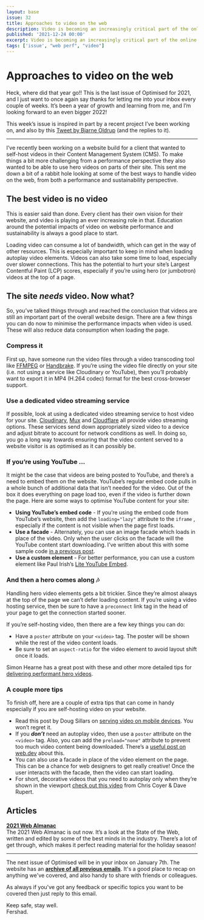 ```yaml
---
layout: base
issue: 32
title: Approaches to video on the web
description: Video is becoming an increasingly critical part of the online experience. So how can you include video on a web page without hurting Core Web Vitals, performance or digital sustainability?
published: '2021-12-24 00:00'
excerpt: Video is becoming an increasingly critical part of the online experience. So how can you include video on a web page without hurting Core Web Vitals, performance or digital sustainability?
tags: ['issue', "web perf", "video"]
---
```


# Approaches to video on the web

Heck, where did that year go!! This is the last issue of Optimised for 2021, and I just want to once again say thanks for letting me into your inbox every couple of weeks. It’s been a year of growth and learning from me, and I’m looking forward to an even bigger 2022!

This week’s issue is inspired in part by a recent project I’ve been working on, and also by this [Tweet by Bjarne Oldrup](https://twitter.com/BjarneOldrup/status/1471043738227122178) (and the replies to it).

***

I’ve recently been working on a website build for a client that wanted to self-host videos in their Content Management System (CMS). To make things a bit more challenging from a performance perspective they also wanted to be able to use hero videos on parts of their site. This sent me down a bit of a rabbit hole looking at some of the best ways to handle video on the web, from both a performance and sustainability perspective.

## The best video is no video

This is easier said than done. Every client has their own vision for their website, and video is playing an ever increasing role in that. Education around the potential impacts of video on website performance and sustainability is always a good place to start. 

Loading video can consume a lot of bandwidth, which can get in the way of other resources. This is especially important to keep in mind when loading autoplay video elements. Videos can also take some time to load, especially over slower connections. This has the potential to hurt your site’s Largest Contentful Paint (LCP) scores, especially if you’re using hero (or jumbotron) videos at the top of a page.

## The site *needs* video. Now what?

So, you’ve talked things through and reached the conclusion that videos are still an important part of the overall website design. There are a few things you can do now to minimise the performance impacts when video is used. These will also reduce data consumption when loading the  page.

### Compress it

First up, have someone run the video files through a video transcoding tool like [FFMPEG](https://ffmpeg.org/) or [Handbrake](https://handbrake.fr/). If you’re using the video file directly on your site (i.e. not using a service like Cloudinary or YouTube), then you’ll probably want to export it in MP4 (H.264 codec) format for the best cross-browser support.

### Use a dedicated video streaming service

If possible, look at using a dedicated video streaming service to host video for your site. [Cloudinary](https://cloudinary.com/invites/lpov9zyyucivvxsnalc5/dyg8fkjzrzhfeiqce9nl), [Mux](https://mux.com/) and [Cloudflare](https://developers.cloudflare.com/stream/) all provide video streaming options. These services send down appropriately sized video to a device and adjust bitrate to account for network conditions as well. In doing so, you go a long way towards ensuring that the video content served to a website visitor is as optimised as it can possibly be.

### If you’re using YouTube ...

It might be the case that videos are being posted to YouTube, and there’s a need to embed them on the website. YouTube’s regular embed code pulls in a whole bunch of additional data that isn’t needed for the video. Out of the box it does everything on page load too, even if the video is further down the page. Here are some ways to optimise YouTube content for your site:

- **Using YouTube’s embed code** - If you’re using the embed code from YouTube’s website, then add the `loading="lazy"` attribute to the `iframe` , especially if the content is not visible when the page first loads.
- **Use a facade** - Alternately, you can use an image facade which loads in place of the video. Only when the user clicks on the facade will the YouTube content start downloading. I’ve written about this with some sample code [in a previous post](https://fershad.com/writing/optimising-embedded-content#youtube).
- **Use a custom element** - For better performance, you can use a custom element like Paul Irish’s [Lite YouTube Embed](https://github.com/paulirish/lite-youtube-embed).

### And then a hero comes along 🎶

Handling hero video elements gets a bit trickier. Since they’re almost always at the top of the page we can’t defer loading content. If you’re using a video hosting service, then be sure to have a `preconnect` link tag in the head of your page to get the connection started sooner.

If you’re self-hosting video, then there are a few key things you can do:

- Have a `poster` attribute on your `<video>` tag. The poster will be shown while the rest of the video content loads.
- Be sure to set an `aspect-ratio` for the video element to avoid layout shift once it loads.

Simon Hearne has a great post with these and other more detailed tips for [delivering performant hero videos](https://simonhearne.com/2021/fast-responsive-videos/).

### A couple more tips

To finish off, here are a couple of extra tips that can come in handy especially if you are self-hosting video on your website.

- Read this post by Doug Sillars on [serving video on mobile devices](https://dougsillars.com/2020/03/03/video-playback-on-mobile-devices/). You won’t regret it.
- If you ***don’t*** need an autoplay video, then use a `poster` attribute on the `<video>` tag. Also, you can add the `preload="none"` attribute to prevent too much video content being downloaded. There’s a [useful post on web.dev](https://web.dev/fast-playback-with-preload/#video-preload-attribute) about this.
- You can also use a facade in place of the video element on the page. This can be a chance for web designers to get really creative! Once the user interacts with the facade, then the video can start loading.
- For short, decorative videos that you need to autoplay only when they’re shown in the viewport [check out this video](https://www.youtube.com/watch?v=mV4tnQkqhmI) from Chris Coyer & Dave Rupert.

## Articles

**[2021 Web Almanac](https://almanac.httparchive.org/en/2021/table-of-contents)**  
The 2021 Web Almanac is out now. It’s a look at the State of the Web, written and edited by some of the best minds in the industry. There’s a lot of get through, which makes it perfect reading material for the holiday season!

***

The next issue of Optimised will be in your inbox on January 7th. The website has an **[archive of all previous emails](https://optimised.email/)**. It's a good place to recap on anything we've covered, and also handy to share with friends or colleagues.

As always if you've got any feedback or specific topics you want to be covered then just reply to this email.

Keep safe, stay well.  
Fershad.